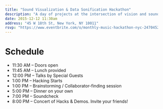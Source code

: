 ```yaml
---
title: "Sound Visualization & Data Sonification Hackathon"
description: "A day of projects at the intersection of vision and sound"
date: 2015-12-12 11:30am
address: "45 W 18th St, New York, NY 10011"
rsvp: "https://www.eventbrite.com/o/monthly-music-hackathon-nyc-2470452960"
---
```

# Schedule

- 11:30 AM – Doors open
- 11:45 AM – Lunch provided
- 12:00 PM – Talks by Special Guests
- 1:00 PM – Hacking Starts
- 1:00 PM – Brainstorming / Collaborator-finding session
- 5:00 PM – Dinner on your own
- 7:00 PM – Soundcheck
- 8:00 PM – Concert of Hacks & Demos. Invite your friends!
